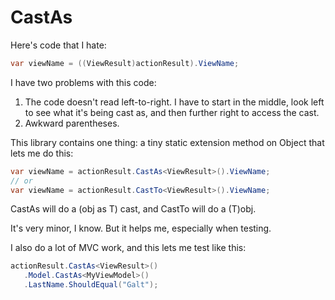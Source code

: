 # CastAs

Here's code that I hate:

```c#
var viewName = ((ViewResult)actionResult).ViewName;
```

I have two problems with this code:

1. The code doesn't read left-to-right.  I have to start in the middle, look left to see what it's being cast as, and then further right to access the cast.
2. Awkward parentheses.  

This library contains one thing:  a tiny static extension method on Object that lets me do this:

```c#
var viewName = actionResult.CastAs<ViewResult>().ViewName;
// or
var viewName = actionResult.CastTo<ViewResult>().ViewName;
```

CastAs<T> will do a (obj as T) cast, and CastTo<T> will do a (T)obj.

It's very minor, I know.  But it helps me, especially when testing.

I also do a lot of MVC work, and this lets me test like this:

```c#
actionResult.CastAs<ViewResult>()
   .Model.CastAs<MyViewModel>()
   .LastName.ShouldEqual("Galt");
```